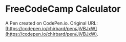 # FreeCodeCamp Calculator

A Pen created on CodePen.io. Original URL: [https://codepen.io/chirbard/pen/JjVBJxW](https://codepen.io/chirbard/pen/JjVBJxW).

